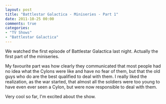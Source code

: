 ```yaml
---
layout: post
title: "Battlestar Galactica - Miniseries - Part 1"
date: 2011-10-25 00:00
comments: true
categories:
- "TV Shows"
- "Battlestar Galactica"
---
```


We watched the first episode of Battlestar Galactica last
night. Actually the first part of the miniseries.

My favourite part was how clearly they communicated that most
people had no idea what the Cylons were like and have no fear of
them, but that the old guys who do are the best qualified to deal
with them. I really liked the realization, as the war started,
that almost all the soldiers were too young to have even ever
seen a Cylon, but were now responsible to deal with them.

Very cool so far, I'm excited about the show.
